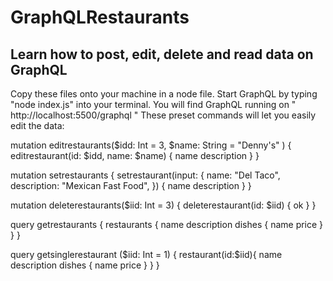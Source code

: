 # GraphQLRestaurants

## Learn how to post, edit, delete and read data on GraphQL

Copy these files onto your machine in a node file.
Start GraphQL by typing "node index.js" into your terminal.
You will find GraphQL running on " http://localhost:5500/graphql "
These preset commands will let you easily edit the data:



mutation editrestaurants($idd: Int = 3, $name: String = "Denny's" ) {
  editrestaurant(id: $idd, name: $name) {
    name
    description
  }
}

mutation setrestaurants {
  setrestaurant(input: {
    name: "Del Taco",
    description: "Mexican Fast Food",
  }) {
    name
    description
  }
}

mutation deleterestaurants($iid: Int = 3) {
  deleterestaurant(id: $iid) {
    ok
  }
}

query getrestaurants {
  restaurants {
    name
    description
    dishes {
      name
      price
    }
  }
}

query getsinglerestaurant ($iid: Int = 1) {
    restaurant(id:$iid){
    name
    description
    dishes {
      name
      price
    }
  }
}
